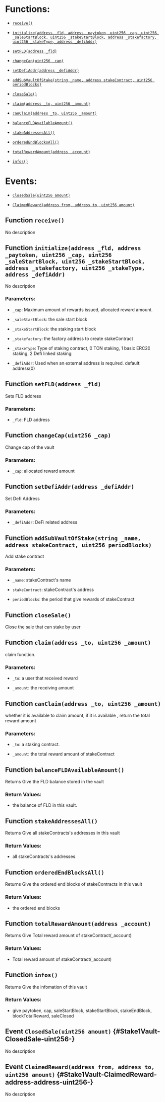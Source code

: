 # Functions:

- [`receive()`](#Stake1Vault-receive--)

- [`initialize(address _fld, address _paytoken, uint256 _cap, uint256 _saleStartBlock, uint256 _stakeStartBlock, address _stakefactory, uint256 _stakeType, address _defiAddr)`](#Stake1Vault-initialize-address-address-uint256-uint256-uint256-address-uint256-address-)

- [`setFLD(address _fld)`](#Stake1Vault-setFLD-address-)

- [`changeCap(uint256 _cap)`](#Stake1Vault-changeCap-uint256-)

- [`setDefiAddr(address _defiAddr)`](#Stake1Vault-setDefiAddr-address-)

- [`addSubVaultOfStake(string _name, address stakeContract, uint256 periodBlocks)`](#Stake1Vault-addSubVaultOfStake-string-address-uint256-)

- [`closeSale()`](#Stake1Vault-closeSale--)

- [`claim(address _to, uint256 _amount)`](#Stake1Vault-claim-address-uint256-)

- [`canClaim(address _to, uint256 _amount)`](#Stake1Vault-canClaim-address-uint256-)

- [`balanceFLDAvailableAmount()`](#Stake1Vault-balanceFLDAvailableAmount--)

- [`stakeAddressesAll()`](#Stake1Vault-stakeAddressesAll--)

- [`orderedEndBlocksAll()`](#Stake1Vault-orderedEndBlocksAll--)

- [`totalRewardAmount(address _account)`](#Stake1Vault-totalRewardAmount-address-)

- [`infos()`](#Stake1Vault-infos--)

# Events:

- [`ClosedSale(uint256 amount)`](#Stake1Vault-ClosedSale-uint256-)

- [`ClaimedReward(address from, address to, uint256 amount)`](#Stake1Vault-ClaimedReward-address-address-uint256-)

## Function `receive() `

No description

## Function `initialize(address _fld, address _paytoken, uint256 _cap, uint256 _saleStartBlock, uint256 _stakeStartBlock, address _stakefactory, uint256 _stakeType, address _defiAddr) `

No description

### Parameters:

- `_cap`:  Maximum amount of rewards issued, allocated reward amount.

- `_saleStartBlock`:  the sale start block

- `_stakeStartBlock`:  the staking start block

- `_stakefactory`: the factory address to create stakeContract

- `_stakeType`:  Type of staking contract, 0 TON staking, 1 basic ERC20 staking, 2 Defi linked staking

- `_defiAddr`: Used when an external address is required. default: address(0)

## Function `setFLD(address _fld) `

Sets FLD address

### Parameters:

- `_fld`:  FLD address

## Function `changeCap(uint256 _cap) `

Change cap of the vault

### Parameters:

- `_cap`:  allocated reward amount

## Function `setDefiAddr(address _defiAddr) `

Set Defi Address

### Parameters:

- `_defiAddr`: DeFi related address

## Function `addSubVaultOfStake(string _name, address stakeContract, uint256 periodBlocks) `

 Add stake contract

### Parameters:

- `_name`: stakeContract's name

- `stakeContract`: stakeContract's address

- `periodBlocks`: the period that give rewards of stakeContract

## Function `closeSale() `

 Close the sale that can stake by user

## Function `claim(address _to, uint256 _amount) `

claim function.

### Parameters:

- `_to`: a user that received reward

- `_amount`: the receiving amount

## Function `canClaim(address _to, uint256 _amount) `

whether it is available to claim amount, if it is available , return the total reward amount

### Parameters:

- `_to`:  a staking contract.

- `_amount`: the total reward amount of stakeContract

## Function `balanceFLDAvailableAmount() `

Returns Give the FLD balance stored in the vault

### Return Values:

- the balance of FLD in this vault.

## Function `stakeAddressesAll() `

Returns Give all stakeContracts's addresses in this vault

### Return Values:

- all stakeContracts's addresses

## Function `orderedEndBlocksAll() `

Returns Give the ordered end blocks of stakeContracts in this vault

### Return Values:

- the ordered end blocks

## Function `totalRewardAmount(address _account) `

Returns Give Total reward amount of stakeContract(_account)

### Return Values:

- Total reward amount of stakeContract(_account)

## Function `infos() `

Returns Give the infomation of this vault

### Return Values:

- give paytoken, cap, saleStartBlock, stakeStartBlock, stakeEndBlock, blockTotalReward, saleClosed

## Event `ClosedSale(uint256 amount)` {#Stake1Vault-ClosedSale-uint256-}

No description

## Event `ClaimedReward(address from, address to, uint256 amount)` {#Stake1Vault-ClaimedReward-address-address-uint256-}

No description
